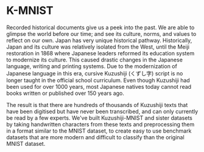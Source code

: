 # K-MNIST

Recorded historical documents give us a peek into the past. We are able to glimpse the world before our time; and see its culture, norms, and values to reflect on our own. Japan has very unique historical pathway. Historically, Japan and its culture was relatively isolated from the West, until the Meiji restoration in 1868 where Japanese leaders reformed its education system to modernize its culture. This caused drastic changes in the Japanese language, writing and printing systems. Due to the modernization of Japanese language in this era, cursive Kuzushiji (くずし字) script is no longer taught in the official school curriculum. Even though Kuzushiji had been used for over 1000 years, most Japanese natives today cannot read books written or published over 150 years ago.

The result is that there are hundreds of thousands of Kuzushiji texts that have been digitised but have never been transcribed, and can only currently be read by a few experts. We've built Kuzushiji-MNIST and sister datasets by taking handwritten characters from these texts and preprocessing them in a format similar to the MNIST dataset, to create easy to use benchmark datasets that are more modern and difficult to classify than the original MNIST dataset.

